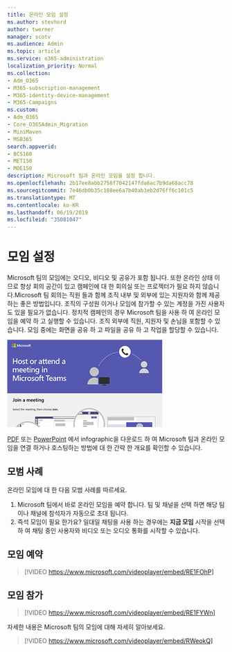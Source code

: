 ```yaml
---
title: 온라인 모임 설정
ms.author: stevhord
author: twerner
manager: scotv
ms.audience: Admin
ms.topic: article
ms.service: o365-administration
localization_priority: Normal
ms.collection:
- Adm_O365
- M365-subscription-management
- M365-identity-device-management
- M365-Campaigns
ms.custom:
- Adm_O365
- Core_O365Admin_Migration
- MiniMaven
- MSB365
search.appverid:
- BCS160
- MET150
- MOE150
description: Microsoft 팀과 온라인 모임을 설정 합니다.
ms.openlocfilehash: 2b17ee8abb2758f7042147fda6ac7b9da68acc78
ms.sourcegitcommit: 7e46db0b35c188ee6a7b40ab3eb2d76ff6c101c5
ms.translationtype: MT
ms.contentlocale: ko-KR
ms.lasthandoff: 06/19/2019
ms.locfileid: "35081047"
---
```

# <a name="set-up-meetings"></a>모임 설정

Microsoft 팀의 모임에는 오디오, 비디오 및 공유가 포함 됩니다. 또한 온라인 상태 이므로 항상 회의 공간이 있고 캠페인에 대 한 회의실 또는 프로젝터가 필요 하지 않습니다.Microsoft 팀 회의는 직원 들과 함께 조직 내부 및 외부에 있는 지원자와 함께 제공 하는 좋은 방법입니다. 조직의 구성원 이거나 모임에 참가할 수 있는 계정을 가진 사용자도 있을 필요가 없습니다. 정치적 캠페인의 경우 Microsoft 팀을 사용 하 여 온라인 모임을 예약 하 고 실행할 수 있습니다. 조직 외부에 직원, 지원자 및 손님을 포함할 수 있습니다. 모임 중에는 화면을 공유 하 고 파일을 공유 하 고 작업을 할당할 수 있습니다.

[![데스크톱 컴퓨터와 휴대폰에서 모임이 있는 두 사용자에 대 한 그림](media/HostOnlineMeeting-thumb-358x201.png)](https://go.microsoft.com/fwlink/?linkid=2078712)

[PDF](https://go.microsoft.com/fwlink/?linkid=2078712) 또는 [PowerPoint](https://go.microsoft.com/fwlink/?linkid=2079515) 에서 infographic을 다운로드 하 여 Microsoft 팀과 온라인 모임을 연결 하거나 호스팅하는 방법에 대 한 간략 한 개요를 확인할 수 있습니다.

## <a name="best-practices"></a>모범 사례

온라인 모임에 대 한 다음 모범 사례를 따르세요.
1. Microsoft 팀에서 바로 온라인 모임을 예약 합니다. 팀 및 채널을 선택 하면 해당 팀 이나 채널에 참석자가 자동으로 초대 됩니다.
2. 즉석 모임이 필요 한가요? 일대일 채팅을 사용 하는 경우에는 **지금 모임** 시작을 선택 하 여 채팅 중인 사용자와 비디오 또는 오디오 통화를 시작할 수 있습니다. 


## <a name="schedule-a-meeting"></a>모임 예약

> [!VIDEO https://www.microsoft.com/videoplayer/embed/RE1FOhP]

## <a name="join-a-meeting"></a>모임 참가

> [!VIDEO https://www.microsoft.com/videoplayer/embed/RE1FYWn]

자세한 내용은 Microsoft 팀의 모임에 대해 자세히 알아보세요.

> [!VIDEO https://www.microsoft.com/videoplayer/embed/RWeokQ]